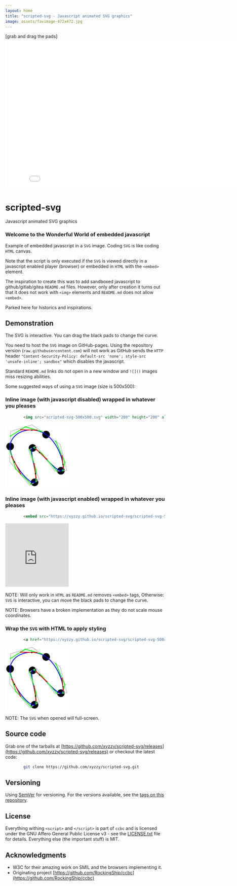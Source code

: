 ```yaml
---
layout: home
title: "scripted-svg - Javascript animated SVG graphics"
image: assets/favimage-472x472.jpg
---
```


\[grab and drag the pads\]  
<embed src="scripted-svg-840x472.svg" type="image/svg+xml" width="840" height="472">

# scripted-svg

Javascript animated SVG graphics

### Welcome to the Wonderful World of embedded javascript

Example of embedded javascript in a `SVG` image. Coding `SVG` is like coding `HTML` canvas.

Note that the script is only executed if the `SVG` is viewed directly in a javascript enabled player (browser) or embedded in `HTML` with the `<embed>` element.

The inspiration to create this was to add sandboxed javascript to github/gitlab/gitea `README.md` files.
However, only after creation it turns out that it does not work with `<img>` elements and `README.md` does not allow `<embed>`.

Parked here for historics and inspirations.

## Demonstration

The SVG is interactive. You can drag the black pads to change the curve.

You need to host the `SVG` image on GitHub-pages.
Using the repository version (`raw.githubusercontent.com`) will not work as GitHub sends the `HTTP` header `"Content-Security-Policy: default-src 'none'; style-src 'unsafe-inline'; sandbox"` which disables the javascript.

Standard `README.md` links do not open in a new window and `![]()` images miss resizing abilities.

Some suggested ways of using a `SVG` image (size is 500x500):

### Inline image (with javascript disabled) wrapped in whatever you pleases


```html
        <img src="scripted-svg-500x500.svg" width="200" height="200" alt="SVC">
```

<img src="scripted-svg-500x500.svg" width="200" height="200" alt="SVC">



### Inline image (with javascript enabled) wrapped in whatever you pleases

```html
        <embed src="https://xyzzy.github.io/scripted-svg/scripted-svg-500x500.svg" type="image/svg+xml">
```

<embed src="https://xyzzy.github.io/scripted-svg/scripted-svg-500x500.svg" type="image/svg+xml" width="200" height="200">

NOTE: Will only work in `HTML` as `README.md` removes `<embed>` tags, Otherwise: `SVG` is interactive, you can move the black pads to change the curve.

NOTE: Browsers have a broken implementation as they do not scale mouse coordinates.


### Wrap the `SVG` with HTML to apply styling


```html
        <a href="https://xyzzy.github.io/scripted-svg/scripted-svg-500x500.svg" target="_blank"><img src="scripted-svg-500x500.svg" width="200" height="200" alt="SVC"></a>
```

<a href="https://xyzzy.github.io/scripted-svg/scripted-svg.html" target="_blank"><img src="scripted-svg-500x500.svg" width="200" height="200" alt="SVC"></a>

NOTE: The `SVG` when opened will full-screen.

## Source code

Grab one of the tarballs at [https://github.com/xyzzy/scripted-svg/releases](https://github.com/xyzzy/scripted-svg/releases) or checkout the latest code:

```sh
        git clone https://github.com/xyzzy/scripted-svg.git
```

## Versioning

Using [SemVer](http://semver.org/) for versioning. For the versions available, see the [tags on this repository](https://github.com/xyzzy/scripted-svg/tags).

## License

Everything withing `<script>` and `</script>` is part of `ccbc` and is licensed under the GNU Affero General Public License v3 - see the [LICENSE.txt](LICENSE.txt) file for details.
Everything else (the important stuff) is MIT.

## Acknowledgments

* W3C for their amazing work on SMIL and the browsers implementing it.
* Originating project [https://github.com/RockingShip/ccbc](https://github.com/RockingShip/ccbc)
